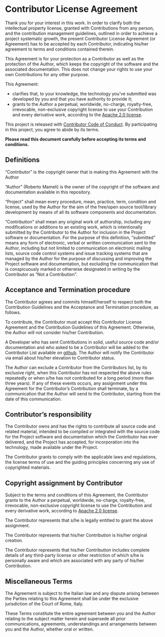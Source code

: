 Contributor License Agreement
===============

Thank you for your interest in this work. In order to clarify both the intellectual property license, granted with Contributions from any person, and the contribution management guidelines, outlined in order to achieve a project systematic growth, the present Contributor License Agreement (or Agreement) has to be accepted by each Contributor, indicating his/her agreement to terms and conditions contained therein.

This Agreement is for your protection as a Contributor as well as the protection of the Author, which keeps the copyright of the software and the associated documentation. This does not change your rights to use your own Contributions for any other purpose.

This Agreement:

- clarifies that, to your knowledge, the technology you’ve submitted was developed by you and that you have authority to provide it;
- grants to the Author a perpetual, worldwide, no-charge, royalty-free, irrevocable, non-exclusive copyright license to use your Contribution and every derivative work, according to the [Apache 2.0 license](./LICENSE).

This project is released with [Contributor Code of Conduct](./CODE_OF_CONDUCT.md). By participating in this project, you agree to abide by its terms.

**Please read this document carefully before accepting its terms and conditions.**

Definitions
---------------

“Contributor” is the copyright owner that is making this Agreement with the Author

“Author” (Roberto Mameli) is the owner of the copyright of the software and documentation available in this repository.

“Project” shall mean every procedure, mean, practice, term, condition and license, used by the Author for the aim of the free/open source tool/library development by means of all its software components and documentation.

“Contribution” shall mean any original work of authorship, including any modifications or additions to an existing work, which is intentionally submitted by the Contributor to the Author for inclusion in the Project software or documentation. For the purpose of this definition, “submitted” means any form of electronic, verbal or written communication sent to the Author, including but not limited to communication on electronic mailing lists, source code control systems and issue tracking systems that are managed by the Author for the purpose of discussing and improving the Project software and documentation, but excluding the communication that is conspicuously marked or otherwise designated in writing by the Contributor as “Not a Contribution”.

Acceptance and Termination procedure
---------------

The Contributor agrees and commits himself/herself to respect both the Contribution Guidelines and the Acceptance and Termination procedure, as follows.

To contribute, the Contributor must accept this Contributor License Agreement and the Contribution Guidelines of this Agreement. Otherwise, the Author will not consider his/her Contribution.

A Developer who has sent Contributions in solid, useful source code and/or documentation and who asked to be a Contributor will be added to the Contributor List available on [github](./CREDITS). The Author will notify the Contributor via email about his/her elevation to Contributor status.

The Author can exclude a Contributor from the Contributors list, by its exclusive right, when this Contributor has not respected the above rules repeatedly or when s/he has not contributed for a long period (more than three years). If any of these events occurs, any assignment under this Agreement for the Contributor’s Contribution shall terminate, by a communication that the Author will send to the Contributor, starting from the date of this communication.

Contributor’s responsibility
---------------

The Contributor owns and has the rights to contribute all source code and related material, intended to be compiled or integrated with the source code for the Project software and documentation which the Contributor has ever delivered, and the Project has accepted, for incorporation into the technology, made available under the Project.

The Contributor grants to comply with the applicable laws and regulations, the license terms of use and the guiding principles concerning any use of copyrighted materials.

Copyright assignment by Contributor
---------------

Subject to the terms and conditions of this Agreement, the Contributor grants to the Author a perpetual, worldwide, no-charge, royalty-free, irrevocable, non-exclusive copyright license to use the Contribution and every derivative work, according to [Apache 2.0 license](./LICENSE).

The Contributor represents that s/he is legally entitled to grant the above assignment.

The Contributor represents that his/her Contribution is his/her original creation.

The Contributor represents that his/her Contribution includes complete details of any third-party license or other restriction of which s/he is personally aware and which are associated with any party of his/her Contribution.

Miscellaneous Terms
---------------

The Agreement is subject to the Italian law and any dispute arising between the Parties relating to this Agreement shall be under the exclusive jurisdiction of the Court of Rome, Italy.

These Terms constitute the entire agreement between you and the Author relating to the subject matter herein and supersede all prior communications, agreements, understandings and arrangements between you and the Author, whether oral or written.
